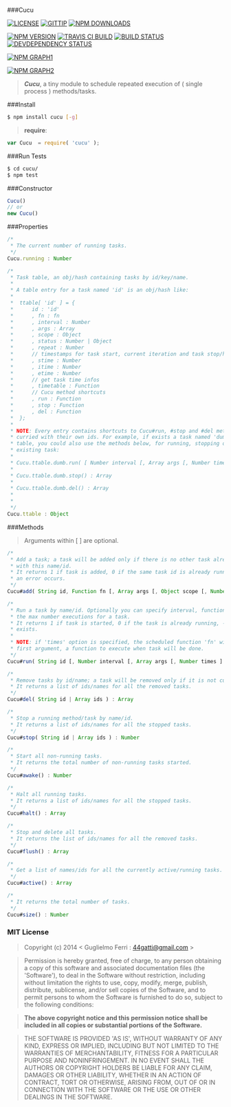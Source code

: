 ###Cucu

[![LICENSE](http://img.shields.io/badge/license-MIT-blue.svg)](https://github.com/rootslab/cucu#mit-license)
[![GITTIP](http://img.shields.io/gittip/rootslab.svg)](https://www.gittip.com/rootslab/)
[![NPM DOWNLOADS](http://img.shields.io/npm/dm/cucu.svg)](http://npm-stat.com/charts.html?package=cucu)

[![NPM VERSION](http://img.shields.io/npm/v/cucu.svg)](https://www.npmjs.org/package/cucu)
[![TRAVIS CI BUILD](http://img.shields.io/travis/rootslab/cucu.svg)](http://travis-ci.org/rootslab/cucu)
[![BUILD STATUS](http://img.shields.io/david/rootslab/cucu.svg)](https://david-dm.org/rootslab/cucu)
[![DEVDEPENDENCY STATUS](http://img.shields.io/david/dev/rootslab/cucu.svg)](https://david-dm.org/rootslab/cucu#info=devDependencies)

[![NPM GRAPH1](https://nodei.co/npm-dl/cucu.png)](https://nodei.co/npm/cucu/)

[![NPM GRAPH2](https://nodei.co/npm/cucu.png?downloads=true&stars=true)](https://nodei.co/npm/cucu/)

> **_Cucu_**, a tiny module to schedule repeated execution of ( single process ) methods/tasks.

###Install

```bash
$ npm install cucu [-g]
```

> __require__:

```javascript
var Cucu  = require( 'cucu' );
```

###Run Tests

```bash
$ cd cucu/
$ npm test
```

###Constructor

```javascript
Cucu()
// or
new Cucu()
```

###Properties

```javascript
/*
 * The current number of running tasks.
 */
Cucu.running : Number

/*
 * Task table, an obj/hash containing tasks by id/key/name.
 *
 * A table entry for a task named 'id' is an obj/hash like:
 *
 *  ttable[ 'id' ] = {
 *      id : 'id'
 *      , fn : fn
 *      , interval : Number
 *      , args : Array
 *      , scope : Object
 *      , status : Number | Object
 *      , repeat : Number
 *      // timestamps for task start, current iteration and task stop/halt/end.
 *      , stime : Number
 *      , itime : Number
 *      , etime : Number
 *      // get task time infos
 *      , timetable : Function
 *      // Cucu method shortcuts
 *      , run : Function
 *      , stop : Function
 *      , del : Function
 *  };
 *
 * NOTE: Every entry contains shortcuts to Cucu#run, #stop and #del methods, already
 * curried with their own ids. For example, if exists a task named 'dumb' in the task
 * table, you could also use the methods below, for running, stopping or deleting an
 * existing task:
 * 
 * Cucu.ttable.dumb.run( [ Number interval [, Array args [, Number times ] ] ] ) : Number
 *
 * Cucu.ttable.dumb.stop() : Array
 *
 * Cucu.ttable.dumb.del() : Array
 *
 *
 */
Cucu.ttable : Object
```

###Methods

> Arguments within [ ] are optional.

```javascript
/*
 * Add a task; a task will be added only if there is no other task already running
 * with this name/id.
 * It returns 1 if task is added, 0 if the same task id is already running, -1 if
 * an error occurs.
 */
Cucu#add( String id, Function fn [, Array args [, Object scope [, Number interval ] ] ] ) : Number

/*
 * Run a task by name/id. Optionally you can specify interval, function arguments and 
 * the max number executions for a task.
 * It returns 1 if task is started, 0 if the task is already running, -1 if no task
 * exists.
 *
 * NOTE: if 'times' option is specified, the scheduled function 'fn' will get, as the
 * first argument, a function to execute when task will be done.
 */
Cucu#run( String id [, Number interval [, Array args [, Number times ] ] ] ) : Number

/*
 * Remove tasks by id/name; a task will be removed only if it is not currently running.
 * It returns a list of ids/names for all the removed tasks.
 */
Cucu#del( String id | Array ids ) : Array

/*
 * Stop a running method/task by name/id.
 * It returns a list of ids/names for all the stopped tasks.
 */
Cucu#stop( String id | Array ids ) : Number

/*
 * Start all non-running tasks.
 * It returns the total number of non-running tasks started.
 */
Cucu#awake() : Number

/*
 * Halt all running tasks.
 * It returns a list of ids/names for all the stopped tasks.
 */
Cucu#halt() : Array

/*
 * Stop and delete all tasks.
 * It returns the list of ids/names for all the removed tasks.
 */
Cucu#flush() : Array

/*
 * Get a list of names/ids for all the currently active/running tasks.
 */
Cucu#active() : Array

/*
 * It returns the total number of tasks.
 */
Cucu#size() : Number

```

### MIT License

> Copyright (c) 2014 &lt; Guglielmo Ferri : 44gatti@gmail.com &gt;

> Permission is hereby granted, free of charge, to any person obtaining
> a copy of this software and associated documentation files (the
> 'Software'), to deal in the Software without restriction, including
> without limitation the rights to use, copy, modify, merge, publish,
> distribute, sublicense, and/or sell copies of the Software, and to
> permit persons to whom the Software is furnished to do so, subject to
> the following conditions:

> __The above copyright notice and this permission notice shall be
> included in all copies or substantial portions of the Software.__

> THE SOFTWARE IS PROVIDED 'AS IS', WITHOUT WARRANTY OF ANY KIND,
> EXPRESS OR IMPLIED, INCLUDING BUT NOT LIMITED TO THE WARRANTIES OF
> MERCHANTABILITY, FITNESS FOR A PARTICULAR PURPOSE AND NONINFRINGEMENT.
> IN NO EVENT SHALL THE AUTHORS OR COPYRIGHT HOLDERS BE LIABLE FOR ANY
> CLAIM, DAMAGES OR OTHER LIABILITY, WHETHER IN AN ACTION OF CONTRACT,
> TORT OR OTHERWISE, ARISING FROM, OUT OF OR IN CONNECTION WITH THE
> SOFTWARE OR THE USE OR OTHER DEALINGS IN THE SOFTWARE.
